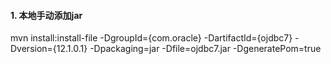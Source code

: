 #### 1. 本地手动添加jar

mvn install:install-file -DgroupId={com.oracle} -DartifactId={ojdbc7} -Dversion={12.1.0.1} -Dpackaging=jar -Dfile=ojdbc7.jar -DgeneratePom=true